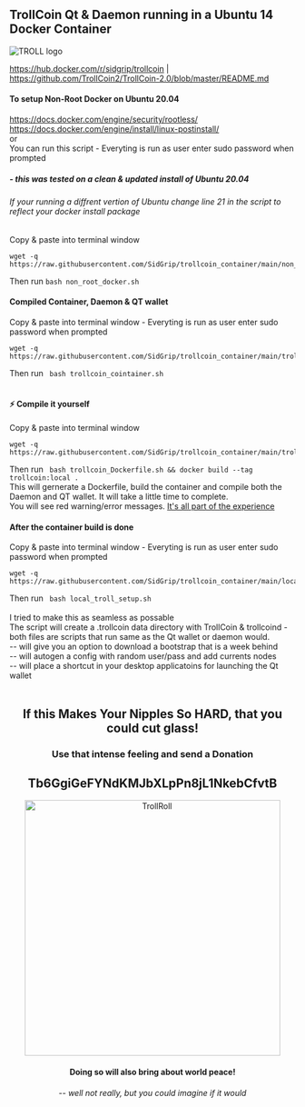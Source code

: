## **TrollCoin Qt & Daemon running in a Ubuntu 14 Docker Container**

![TROLL logo](https://avatars2.githubusercontent.com/u/16044831?v=3&u=c30f9a963a650436d286920035513bc94828d560&s=140)

https://hub.docker.com/r/sidgrip/trollcoin    |    https://github.com/TrollCoin2/TrollCoin-2.0/blob/master/README.md
<br>
#### To setup Non-Root Docker on Ubuntu 20.04

https://docs.docker.com/engine/security/rootless/
<br>
https://docs.docker.com/engine/install/linux-postinstall/
<br>
or
<br>
You can run this script - Everyting is run as user enter sudo password when prompted
##### - this was tested on a clean & updated install of Ubuntu 20.04
###### If your running a diffrent vertion of Ubuntu change line 21 in the script to reflect your docker install package
Copy & paste into terminal window
```
wget -q https://raw.githubusercontent.com/SidGrip/trollcoin_container/main/non_root_docker.sh
```
Then run ```bash non_root_docker.sh``` 
<br>
#### Compiled Container, Daemon & QT wallet
Copy & paste into terminal window - Everyting is run as user enter sudo password when prompted
```
wget -q https://raw.githubusercontent.com/SidGrip/trollcoin_container/main/trollcoin_cointainer.sh
```
Then run ``` bash trollcoin_cointainer.sh``` 
<br>
<br>

#### ⚡ Compile it yourself
Copy & paste into terminal window
```
wget -q https://raw.githubusercontent.com/SidGrip/trollcoin_container/main/trollcoin_Dockerfile.sh
```
Then run ``` bash trollcoin_Dockerfile.sh && docker build --tag trollcoin:local .```
<br> 
This will gernerate a Dockerfile, build the container and compile both the Daemon and QT wallet. It will take a little time to complete.
<br>
You will see red warning/error messages. [It's all part of the experience](https://youtu.be/XxHS9lTUN4Y?t=40)
<br>
#### After the container build is done
Copy & paste into terminal window - Everyting is run as user enter sudo password when prompted
```
wget -q https://raw.githubusercontent.com/SidGrip/trollcoin_container/main/local_troll_setup.sh
```
Then run ``` bash local_troll_setup.sh```
<br>
<br>
I tried to make this as seamless as possable
<br>
The script will create a .trollcoin data directory with TrollCoin & trollcoind - both files are scripts that run same as the Qt wallet or daemon would.
<br>
-- will give you an option to download a bootstrap that is a week behind
<br>
-- will autogen a config with random user/pass and add currents nodes
<br>
-- will place a shortcut in your desktop applicatoins for launching the Qt wallet
<br>
<br>
<h2 align="center">If this Makes Your Nipples So HARD, that you could cut glass!</h2>
<h3 align="center">Use that intense feeling and send a Donation</h3>
<h2 align="center">Tb6GgiGeFYNdKMJbXLpPn8jL1NkebCfvtB</h2>
<p align="center">
  <img width="450" src="https://media1.tenor.com/images/7a13ea9d38f091d68125ad13763d5721/tenor.gif?itemid=16217383" alt="TrollRoll">
</p>
<h4 align="center">Doing so will also bring about world peace!</h4>
<h6 align="center">-- well not really, but you could imagine if it would</h6>
